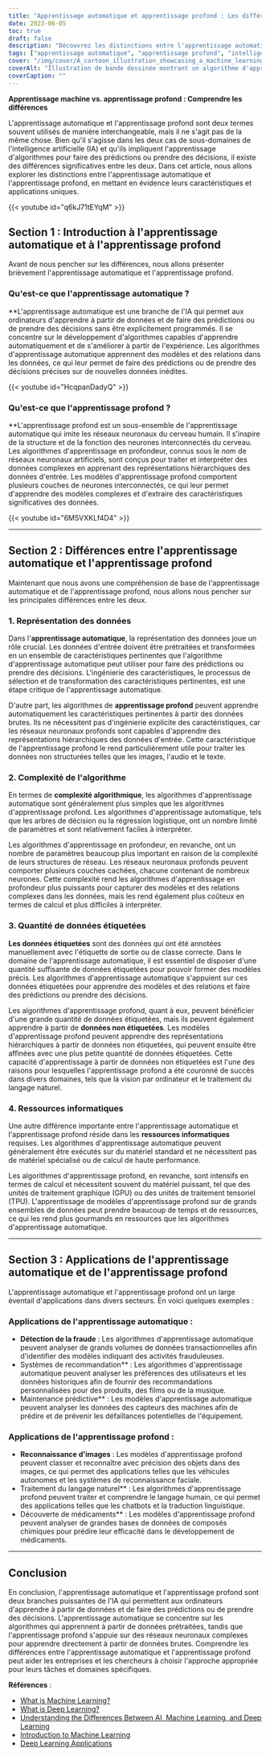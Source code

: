 ```yaml
---
title: "Apprentissage automatique et apprentissage profond : Les différences entre l'apprentissage automatique et l'apprentissage profond"
date: 2023-06-05
toc: true
draft: false
description: "Découvrez les distinctions entre l'apprentissage automatique et l'apprentissage profond, deux branches puissantes de l'IA avec des caractéristiques et des applications uniques."
tags: ["apprentissage automatique", "apprentissage profond", "intelligence artificielle", "AI", "science des données", "algorithme", "réseaux neuronaux", "ingénierie des fonctionnalités", "données non structurées", "arbres de décision", "régression logistique", "données étiquetées", "données non étiquetées", "ressources informatiques", "détection des fraudes", "systèmes de recommandation", "maintenance prédictive", "reconnaissance d'images", "traitement du langage naturel", "découverte de médicaments", "applications commerciales", "complexité de l'algorithme", "représentation des données", "les réglementations gouvernementales", "vision par ordinateur", "reconnaissance faciale", "chatbots", "traduction linguistique", "modèles de formation", "analyse prédictive"]
cover: "/img/cover/A_cartoon_illustration_showcasing_a_machine_learning.png"
coverAlt: "Illustration de bande dessinée montrant un algorithme d'apprentissage automatique et un réseau neuronal d'apprentissage profond engagés dans une compétition amicale."
coverCaption: ""
---
```


**Apprentissage machine vs. apprentissage profond : Comprendre les différences**

L'apprentissage automatique et l'apprentissage profond sont deux termes souvent utilisés de manière interchangeable, mais il ne s'agit pas de la même chose. Bien qu'il s'agisse dans les deux cas de sous-domaines de l'intelligence artificielle (IA) et qu'ils impliquent l'apprentissage d'algorithmes pour faire des prédictions ou prendre des décisions, il existe des différences significatives entre les deux. Dans cet article, nous allons explorer les distinctions entre l'apprentissage automatique et l'apprentissage profond, en mettant en évidence leurs caractéristiques et applications uniques.

{{< youtube id="q6kJ71tEYqM" >}}

## Section 1 : Introduction à l'apprentissage automatique et à l'apprentissage profond

Avant de nous pencher sur les différences, nous allons présenter brièvement l'apprentissage automatique et l'apprentissage profond.

### Qu'est-ce que l'apprentissage automatique ?

**L'apprentissage automatique est une branche de l'IA qui permet aux ordinateurs d'apprendre à partir de données et de faire des prédictions ou de prendre des décisions sans être explicitement programmés. Il se concentre sur le développement d'algorithmes capables d'apprendre automatiquement et de s'améliorer à partir de l'expérience. Les algorithmes d'apprentissage automatique apprennent des modèles et des relations dans les données, ce qui leur permet de faire des prédictions ou de prendre des décisions précises sur de nouvelles données inédites.

{{< youtube id="HcqpanDadyQ" >}}

### Qu'est-ce que l'apprentissage profond ?

**L'apprentissage profond est un sous-ensemble de l'apprentissage automatique qui imite les réseaux neuronaux du cerveau humain. Il s'inspire de la structure et de la fonction des neurones interconnectés du cerveau. Les algorithmes d'apprentissage en profondeur, connus sous le nom de réseaux neuronaux artificiels, sont conçus pour traiter et interpréter des données complexes en apprenant des représentations hiérarchiques des données d'entrée. Les modèles d'apprentissage profond comportent plusieurs couches de neurones interconnectés, ce qui leur permet d'apprendre des modèles complexes et d'extraire des caractéristiques significatives des données.

{{< youtube id="6M5VXKLf4D4" >}}

______

## Section 2 : Différences entre l'apprentissage automatique et l'apprentissage profond

Maintenant que nous avons une compréhension de base de l'apprentissage automatique et de l'apprentissage profond, nous allons nous pencher sur les principales différences entre les deux.

### 1. Représentation des données

Dans l'**apprentissage automatique**, la représentation des données joue un rôle crucial. Les données d'entrée doivent être prétraitées et transformées en un ensemble de caractéristiques pertinentes que l'algorithme d'apprentissage automatique peut utiliser pour faire des prédictions ou prendre des décisions. L'ingénierie des caractéristiques, le processus de sélection et de transformation des caractéristiques pertinentes, est une étape critique de l'apprentissage automatique.

D'autre part, les algorithmes de **apprentissage profond** peuvent apprendre automatiquement les caractéristiques pertinentes à partir des données brutes. Ils ne nécessitent pas d'ingénierie explicite des caractéristiques, car les réseaux neuronaux profonds sont capables d'apprendre des représentations hiérarchiques des données d'entrée. Cette caractéristique de l'apprentissage profond le rend particulièrement utile pour traiter les données non structurées telles que les images, l'audio et le texte.

### 2. Complexité de l'algorithme

En termes de **complexité algorithmique**, les algorithmes d'apprentissage automatique sont généralement plus simples que les algorithmes d'apprentissage profond. Les algorithmes d'apprentissage automatique, tels que les arbres de décision ou la régression logistique, ont un nombre limité de paramètres et sont relativement faciles à interpréter.

Les algorithmes d'apprentissage en profondeur, en revanche, ont un nombre de paramètres beaucoup plus important en raison de la complexité de leurs structures de réseau. Les réseaux neuronaux profonds peuvent comporter plusieurs couches cachées, chacune contenant de nombreux neurones. Cette complexité rend les algorithmes d'apprentissage en profondeur plus puissants pour capturer des modèles et des relations complexes dans les données, mais les rend également plus coûteux en termes de calcul et plus difficiles à interpréter.

### 3. Quantité de données étiquetées

**Les données étiquetées** sont des données qui ont été annotées manuellement avec l'étiquette de sortie ou de classe correcte. Dans le domaine de l'apprentissage automatique, il est essentiel de disposer d'une quantité suffisante de données étiquetées pour pouvoir former des modèles précis. Les algorithmes d'apprentissage automatique s'appuient sur ces données étiquetées pour apprendre des modèles et des relations et faire des prédictions ou prendre des décisions.

Les algorithmes d'apprentissage profond, quant à eux, peuvent bénéficier d'une grande quantité de données étiquetées, mais ils peuvent également apprendre à partir de **données non étiquetées**. Les modèles d'apprentissage profond peuvent apprendre des représentations hiérarchiques à partir de données non étiquetées, qui peuvent ensuite être affinées avec une plus petite quantité de données étiquetées. Cette capacité d'apprentissage à partir de données non étiquetées est l'une des raisons pour lesquelles l'apprentissage profond a été couronné de succès dans divers domaines, tels que la vision par ordinateur et le traitement du langage naturel.

### 4. Ressources informatiques

Une autre différence importante entre l'apprentissage automatique et l'apprentissage profond réside dans les **ressources informatiques** requises. Les algorithmes d'apprentissage automatique peuvent généralement être exécutés sur du matériel standard et ne nécessitent pas de matériel spécialisé ou de calcul de haute performance.

Les algorithmes d'apprentissage profond, en revanche, sont intensifs en termes de calcul et nécessitent souvent du matériel puissant, tel que des unités de traitement graphique (GPU) ou des unités de traitement tensoriel (TPU). L'apprentissage de modèles d'apprentissage profond sur de grands ensembles de données peut prendre beaucoup de temps et de ressources, ce qui les rend plus gourmands en ressources que les algorithmes d'apprentissage automatique.

______

## Section 3 : Applications de l'apprentissage automatique et de l'apprentissage profond

L'apprentissage automatique et l'apprentissage profond ont un large éventail d'applications dans divers secteurs. En voici quelques exemples :

### Applications de l'apprentissage automatique :
- **Détection de la fraude** : Les algorithmes d'apprentissage automatique peuvent analyser de grands volumes de données transactionnelles afin d'identifier des modèles indiquant des activités frauduleuses.
- Systèmes de recommandation** : Les algorithmes d'apprentissage automatique peuvent analyser les préférences des utilisateurs et les données historiques afin de fournir des recommandations personnalisées pour des produits, des films ou de la musique.
- Maintenance prédictive** : Les modèles d'apprentissage automatique peuvent analyser les données des capteurs des machines afin de prédire et de prévenir les défaillances potentielles de l'équipement.

### Applications de l'apprentissage profond :
- **Reconnaissance d'images** : Les modèles d'apprentissage profond peuvent classer et reconnaître avec précision des objets dans des images, ce qui permet des applications telles que les véhicules autonomes et les systèmes de reconnaissance faciale.
- Traitement du langage naturel** : Les algorithmes d'apprentissage profond peuvent traiter et comprendre le langage humain, ce qui permet des applications telles que les chatbots et la traduction linguistique.
- Découverte de médicaments** : Les modèles d'apprentissage profond peuvent analyser de grandes bases de données de composés chimiques pour prédire leur efficacité dans le développement de médicaments.

______

## Conclusion

En conclusion, l'apprentissage automatique et l'apprentissage profond sont deux branches puissantes de l'IA qui permettent aux ordinateurs d'apprendre à partir de données et de faire des prédictions ou de prendre des décisions. L'apprentissage automatique se concentre sur les algorithmes qui apprennent à partir de données prétraitées, tandis que l'apprentissage profond s'appuie sur des réseaux neuronaux complexes pour apprendre directement à partir de données brutes. Comprendre les différences entre l'apprentissage automatique et l'apprentissage profond peut aider les entreprises et les chercheurs à choisir l'approche appropriée pour leurs tâches et domaines spécifiques.

**Références** :
- [What is Machine Learning?](https://www.ibm.com/cloud/learn/machine-learning)
- [What is Deep Learning?](https://www.ibm.com/cloud/learn/deep-learning)
- [Understanding the Differences Between AI, Machine Learning, and Deep Learning](https://blogs.nvidia.com/blog/2016/07/29/whats-difference-artificial-intelligence-machine-learning-deep-learning-ai/)
- [Introduction to Machine Learning](https://developers.google.com/machine-learning/crash-course/ml-intro)
- [Deep Learning Applications](https://builtin.com/artificial-intelligence/deep-learning-applications)

